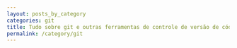 ```yaml
---
layout: posts_by_category
categories: git
title: Tudo sobre git e outras ferramentas de controle de versão de código-fonte
permalink: /category/git
---
```

